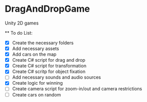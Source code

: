 # DragAndDropGame
Unity 2D games

** To do List:
- [x] Create the necessary folders
- [x] Add necessary assets
- [x] Add cars on the map
- [x] Create C# script for drag and drop
- [x] Create C# script for transformation
- [x] Create C# scritp for object fixation
- [ ] Add necessary sounds and audio sources
- [x] Create logic for winning
- [ ] Create camera script for zoom-in/out and camera restrictions
- [ ] Create cars on random
